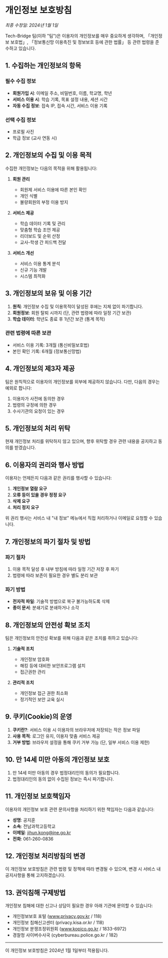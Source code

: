 # 개인정보 보호방침

*최종 수정일: 2024년 1월 1일*

Tech-Bridge 팀(이하 "팀")은 이용자의 개인정보를 매우 중요하게 생각하며, 「개인정보 보호법」, 「정보통신망 이용촉진 및 정보보호 등에 관한 법률」 등 관련 법령을 준수하고 있습니다.

## 1. 수집하는 개인정보의 항목

### 필수 수집 정보
- **회원가입 시**: 이메일 주소, 비밀번호, 이름, 학교명, 학년
- **서비스 이용 시**: 학습 기록, 목표 설정 내용, 세션 시간
- **자동 수집 정보**: 접속 IP, 접속 시간, 서비스 이용 기록

### 선택 수집 정보
- 프로필 사진
- 학급 정보 (교사 연동 시)

## 2. 개인정보의 수집 및 이용 목적

수집한 개인정보는 다음의 목적을 위해 활용됩니다:

1. **회원 관리**
   - 회원제 서비스 이용에 따른 본인 확인
   - 개인 식별
   - 불량회원의 부정 이용 방지

2. **서비스 제공**
   - 학습 데이터 기록 및 관리
   - 맞춤형 학습 조언 제공
   - 리더보드 및 순위 산정
   - 교사-학생 간 피드백 전달

3. **서비스 개선**
   - 서비스 이용 통계 분석
   - 신규 기능 개발
   - 시스템 최적화

## 3. 개인정보의 보유 및 이용 기간

1. **원칙**: 개인정보 수집 및 이용목적이 달성된 후에는 지체 없이 파기합니다.
2. **회원정보**: 회원 탈퇴 시까지 (단, 관련 법령에 따라 일정 기간 보관)
3. **학습 데이터**: 학년도 종료 후 1년간 보관 (통계 목적)

### 관련 법령에 따른 보관
- 서비스 이용 기록: 3개월 (통신비밀보호법)
- 본인 확인 기록: 6개월 (정보통신망법)

## 4. 개인정보의 제3자 제공

팀은 원칙적으로 이용자의 개인정보를 외부에 제공하지 않습니다. 다만, 다음의 경우는 예외로 합니다:

1. 이용자가 사전에 동의한 경우
2. 법령의 규정에 의한 경우
3. 수사기관의 요청이 있는 경우

## 5. 개인정보의 처리 위탁

현재 개인정보 처리를 위탁하지 않고 있으며, 향후 위탁할 경우 관련 내용을 공지하고 동의를 받겠습니다.

## 6. 이용자의 권리와 행사 방법

이용자는 언제든지 다음과 같은 권리를 행사할 수 있습니다:

1. **개인정보 열람 요구**
2. **오류 등이 있을 경우 정정 요구**
3. **삭제 요구**
4. **처리 정지 요구**

위 권리 행사는 서비스 내 "내 정보" 메뉴에서 직접 처리하거나 이메일로 요청할 수 있습니다.

## 7. 개인정보의 파기 절차 및 방법

### 파기 절차
1. 이용 목적 달성 후 내부 방침에 따라 일정 기간 저장 후 파기
2. 법령에 따라 보존이 필요한 경우 별도 분리 보관

### 파기 방법
- **전자적 파일**: 기술적 방법으로 복구 불가능하도록 삭제
- **종이 문서**: 분쇄기로 분쇄하거나 소각

## 8. 개인정보의 안전성 확보 조치

팀은 개인정보의 안전성 확보를 위해 다음과 같은 조치를 취하고 있습니다:

1. **기술적 조치**
   - 개인정보 암호화
   - 해킹 등에 대비한 보안프로그램 설치
   - 접근권한 관리

2. **관리적 조치**
   - 개인정보 접근 권한 최소화
   - 정기적인 보안 교육 실시

## 9. 쿠키(Cookie)의 운영

1. **쿠키란?**: 서비스 이용 시 이용자의 브라우저에 저장되는 작은 정보 파일
2. **사용 목적**: 로그인 유지, 이용자 맞춤 서비스 제공
3. **거부 방법**: 브라우저 설정을 통해 쿠키 거부 가능 (단, 일부 서비스 이용 제한)

## 10. 만 14세 미만 아동의 개인정보 보호

1. 만 14세 미만 아동의 경우 법정대리인의 동의가 필요합니다.
2. 법정대리인의 동의 없이 수집된 정보는 즉시 파기합니다.

## 11. 개인정보 보호책임자

이용자의 개인정보 보호 관련 문의사항을 처리하기 위한 책임자는 다음과 같습니다:

- **성명**: 공지훈
- **소속**: 전남과학고등학교
- **이메일**: jihun.kong@jne.go.kr
- **전화**: 061-260-0836

## 12. 개인정보 처리방침의 변경

이 개인정보 보호방침은 관련 법령 및 정책에 따라 변경될 수 있으며, 변경 시 서비스 내 공지사항을 통해 고지하겠습니다.

## 13. 권익침해 구제방법

개인정보 침해에 대한 신고나 상담이 필요한 경우 아래 기관에 문의할 수 있습니다:

- 개인정보보호 포털 (www.privacy.gov.kr / 118)
- 개인정보 침해신고센터 (privacy.kisa.or.kr / 118)
- 개인정보 분쟁조정위원회 (www.kopico.go.kr / 1833-6972)
- 경찰청 사이버수사국 (cyberbureau.police.go.kr / 182)

---

이 개인정보 보호방침은 2024년 1월 1일부터 적용됩니다.